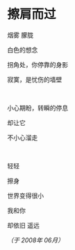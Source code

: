 # 擦肩而过

烟雾  朦胧

白色的想念

拐角处，你停靠的身影

寂寞，是忧伤的墙壁

<br />

小心期盼，转瞬的停息

却让它

不小心溜走

<br />

轻轻

擦身

世界变得很小

我和你

却依旧  遥远

*（于 2008年 06月）*
